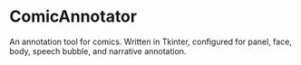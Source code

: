 # ComicAnnotator
An annotation tool for comics. Written in Tkinter, configured for panel, face, body, speech bubble, and narrative annotation.
